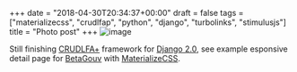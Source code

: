 +++
date = "2018-04-30T20:34:37+00:00"
draft = false
tags = ["materializecss", "crudlfap", "python", "django", "turbolinks", "stimulusjs"]
title = "Photo post"
+++
![image](/img/2018-04-30-photo-post/84e3e3ced22428cb28d4eaf0b63ce0879ff58f5fb060fcbbea1d91dcd8c90252.png)

Still finishing [CRUDLFA+](https://github.com/yourlabs/crudlfap) framework for [Django 2.0](https://djangoproject.com), see example esponsive detail page for [BetaGouv](https://github.com/betagouv/mrs) with [MaterializeCSS](http://materializecss.com).
